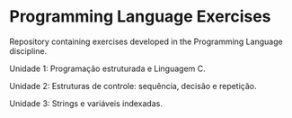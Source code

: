 # Programming Language Exercises
Repository containing exercises developed in the Programming Language discipline.

Unidade 1: Programação estruturada e Linguagem C.

Unidade 2: Estruturas de controle: sequência, decisão e repetição.

Unidade 3: Strings e variáveis indexadas.
